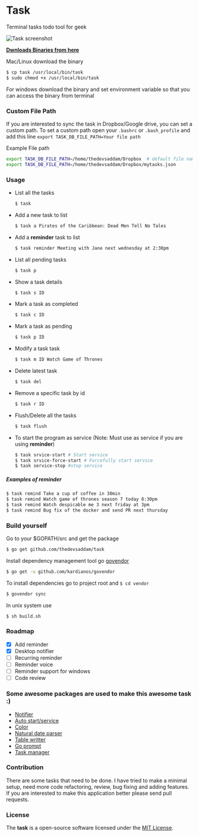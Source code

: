 # Task
Terminal tasks todo tool for geek

![Task screenshot](https://raw.githubusercontent.com/thedevsaddam/task/master/screenshot.png)

**[Dwnloads Binaries from here](https://github.com/thedevsaddam/task_binaries)**

Mac/Linux download the binary
```bash
$ cp task /usr/local/bin/task
$ sudo chmod +x /usr/local/bin/task
```
For windows download the binary and set environment variable so that you can access the binary from terminal

### Custom File Path
If you are interested to sync the task in Dropbox/Google drive, you can set a custom path. To set a custom path
 open your `.bashrc` or `.bash_profile` and add this line `export TASK_DB_FILE_PATH=Your file path`
 
 Example File path
 ```bash
export TASK_DB_FILE_PATH=/home/thedevsaddam/Dropbox  # default file name will be .task.json
export TASK_DB_FILE_PATH=/home/thedevsaddam/Dropbox/mytasks.json
```

### Usage
* List all the tasks
    ```bash
    $ task
    ```
* Add a new task to list
    ```bash
    $ task a Pirates of the Caribbean: Dead Men Tell No Tales
    ```
* Add a **reminder** task to list
    ```bash
    $ task reminder Meeting with Jane next wednesday at 2:30pm
    ```
* List all pending tasks
    ```bash
    $ task p
    ```
* Show a task details
    ```bash
    $ task s ID
    ```
* Mark a task as completed
    ```bash
    $ task c ID
    ```
* Mark a task as pending
    ```bash
    $ task p ID
    ```
* Modify a task task
    ```bash
    $ task m ID Watch Game of Thrones
    ```    
* Delete latest task
    ```bash
    $ task del
    ```
* Remove a specific task by id
    ```bash
    $ task r ID
    ```
* Flush/Delete all the tasks
    ```bash
    $ task flush
    ```
* To start the program as service (Note: Must use as service if you are using **reminder**)
    ```bash
    $ task srvice-start # Start service
    $ task srvice-force-start # Forcefully start service
    $ task service-stop #stop service
    ```
    
##### Examples of reminder
```bash
$ task remind Take a cup of coffee in 30min
$ task remind Watch game of thrones season 7 today 8:30pm
$ task remind Watch despicable me 3 next friday at 3pm
$ task remind Bug fix of the docker and send PR next thursday
```

### Build yourself

Go to your $GOPATH/src and get the package
```bash
$ go get github.com/thedevsaddam/task
```

Install dependency management tool go [govendor](https://github.com/kardianos/govendor)
```bash
$ go get -u github.com/kardianos/govendor
```

To install dependencies go to project root and `$ cd vendor`
```bash
$ govendor sync
```

In unix system use
```bash
$ sh build.sh
```

### Roadmap
- [x] Add reminder
- [x] Desktop notifier
- [ ] Recurring reminder
- [ ] Reminder voice
- [ ] Reminder support for windows
- [ ] Code review

### Some awesome packages are used to make this awesome task :)
* [Notifier](https://github.com/0xAX/notificator)
* [Auto start/service](https://github.com/ProtonMail/go-autostart)
* [Color](https://github.com/fatih/color)
* [Natural date parser](https://github.com/olebedev/when)
* [Table writter](https://github.com/olekukonko/tablewriter)
* [Go prompt](https://github.com/segmentio/go-prompt)
* [Task manager](https://github.com/thedevsaddam/task/taskmanager)

### Contribution
There are some tasks that need to be done. I have tried to make a minimal setup, need more code refactoring, review, bug fixing and adding features.
If you are interested to make this application better please send pull requests.

### **License**
The **task** is a open-source software licensed under the [MIT License](LICENSE.md).